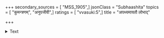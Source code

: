 +++
secondary_sources = [ "MSS_1905",]
jsonClass = "Subhaashita"
topics = [ "कुमन्त्रणम्", "अनुपजीवी",]
ratings = [ "vvasuki:5",]
title = "अपथ्यमायतौ लोभाद्"

+++

<details><summary>Text</summary>

अपथ्यमायतौ लोभाद् आमनन्त्यनुजीविनः।  
प्रियं श्र्णोति यस्तेभ्यस् तमृच्छन्ति न संपदः॥
</details>
